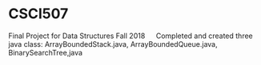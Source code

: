 # CSCI507
Final Project for Data Structures
Fall 2018
 
 Completed and created three java class: ArrayBoundedStack.java, ArrayBoundedQueue.java, BinarySearchTree,java
